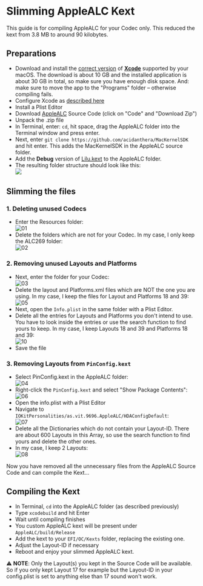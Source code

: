 # Slimming AppleALC Kext
This guide is for compiling AppleALC for your Codec only. This reduced the kext from 3.8 MB to around 90 kilobytes.

## Preparations
- Download and install the [correct version](https://developer.apple.com/support/xcode/) of [**Xcode**](https://developer.apple.com/download/all/?q=xcode) supported by your macOS. The download is about 10 GB and the installed application is about 30 GB in total, so make sure you have enough disk space. And: make sure to move the app to the "Programs" folder – otherwise compiling fails.
- Configure Xcode as [described here](https://github.com/5T33Z0/AppleALC-Guides/tree/main/AppleALC_Layout-ID#configuring-xcode)
- Install a Plist Editor
- Download [AppleALC](https://github.com/acidanthera/AppleALC) Source Code (click on "Code" and "Download Zip") 
- Unpack the .zip file
- In Terminal, enter: `cd`, hit space, drag the AppleALC folder into the Terminal window and press enter.
- Next, enter `git clone https://github.com/acidanthera/MacKernelSDK` and hit enter. This adds the MacKernelSDK in the AppleALC source folder.
- Add the **Debug** version of [Lilu.kext](https://github.com/acidanthera/Lilu/releases) to the AppleALC folder.
- The resulting folder structure should look like this:</br>![](https://user-images.githubusercontent.com/76865553/173291777-9bc1285d-1ffa-479f-b7bf-b74cda6f23ae.png)

## Slimming the files

### 1. Deleting unused Codecs
- Enter the Resources folder:</br>![01](https://user-images.githubusercontent.com/76865553/174393266-55d3f7ff-9e97-46a0-bc8a-75c94c39eea5.png)
- Delete the folders which are not for your Codec. In my case, I only keep the ALC269 folder:</br>![02](https://user-images.githubusercontent.com/76865553/174393321-eae1f416-16de-4b08-b70a-260f7de7e9f9.png)

### 2. Removing unused Layouts and Platforms
- Next, enter the folder for your Codec:</br>![03](https://user-images.githubusercontent.com/76865553/174393366-9587befc-b27c-45f6-8cbd-6c7fcdcf68d7.png)
- Delete the layout and Platforms.xml files which are NOT the one you are using. In my case, I keep the files for Layout and Platforms 18 and 39:</br>![05](https://user-images.githubusercontent.com/76865553/174393427-9109b99b-de52-4ffe-b244-dd4b08e49a95.png)
- Next, open the `Info.plist` in the same folder with a Plist Editor.
- Delete all the entries for Layouts and Platforms you don't intend to use. You have to look inside the entries or use the search function to find yours to keep. In my case, I keep Layouts 18 and 39 and Platforms 18 and 39:</br>![10](https://user-images.githubusercontent.com/76865553/174393502-7fe9556e-26f9-4c73-936a-3cc024db4741.png)
- Save the file

### 3. Removing Layouts from `PinConfig.kext`
- Select PinConfig.kext in the AppleALC folder:</br>![04](https://user-images.githubusercontent.com/76865553/174393542-41458a9c-a33e-4d6d-91e3-94c0ecd05ae3.png)
- Right-click the `PinConfig.kext` and select "Show Package Contents":</br>![06](https://user-images.githubusercontent.com/76865553/174393581-d361874f-4539-4407-b208-5eb505ee2d66.png)
- Open the info.plist with a Plist Editor
- Navigate to `IOKitPersonalities/as.vit.9696.AppleALC/HDAConfigDefault`:</br>![07](https://user-images.githubusercontent.com/76865553/174393627-6784074e-94fd-4cc7-aabc-6a18bb5bc4e8.png)
- Delete all the Dictionaries which do not contain your Layout-ID. There are about 600 Layouts in this Array, so use the search function to find yours and delete the other ones.
- In my case, I keep 2 Layouts:</br>![08](https://user-images.githubusercontent.com/76865553/174393729-500ddaa2-07e7-40b4-abcb-1b5311cbd5d6.png)

Now you have removed all the unnecessary files from the AppleALC Source Code and can compile the Kext…

## Compiling the Kext
- In Terminal, `cd` into the AppleALC folder (as described previously)
- Type `xcodebuild` and hit Enter
- Wait until compiling finishes
- You custom AppleALC kext will be present under `AppleALC/build/Release`
- Add the kext to your `EFI/OC/Kexts` folder, replacing the existing one.
- Adjust the Layout-ID if necessary
- Reboot and enjoy your slimmed AppleALC kext.

:warning: **NOTE**: Only the Layout(s) you kept in the Source Code will be available. So if you only kept Layout 17 for example but the Layout-ID in your config.plist is set to anything else than 17 sound won't work.
